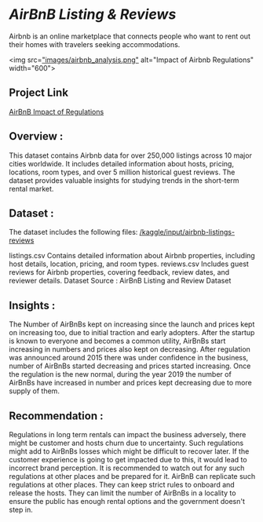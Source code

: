 # *AirBnB Listing & Reviews*


Airbnb is an online marketplace that connects people who want to rent out their homes with travelers seeking accommodations.

<img src=["images/airbnb_analysis.png"](https://www.spinxdigital.com/app/uploads/2022/11/image-airbnb.jpg) alt="Impact of Airbnb Regulations" width="600">

## Project Link
[AirBnB Impact of Regulations](https://www.kaggle.com/code/anuragyesansure/airbnb-listings-review-project/edit/run/224378796)



## Overview :
This dataset contains Airbnb data for over 250,000 listings across 10 major cities worldwide. It includes detailed information about hosts, pricing, locations, room types, and over 5 million historical guest reviews. The dataset provides valuable insights for studying trends in the short-term rental market.

## Dataset :
The dataset includes the following files: [/kaggle/input/airbnb-listings-reviews](https://www.kaggle.com/datasets/mysarahmadbhat/airbnb-listings-reviews)

listings.csv Contains detailed information about Airbnb properties, including host details, location, pricing, and room types.
reviews.csv Includes guest reviews for Airbnb properties, covering feedback, review dates, and reviewer details.
Dataset Source : AirBnB Listing and Review Dataset


## Insights :
The Number of AirBnBs kept on increasing since the launch and prices kept on increasing too, due to initial traction and early adopters.
After the startup is known to everyone and becomes a common utility, AirBnBs start increasing in numbers and prices also kept on decreasing.
After regulation was announced around 2015 there was under confidence in the business, number of AirBnBs started decreasing and prices started increasing.
Once the regulation is the new normal, during the year 2019 the number of AirBnBs have increased in number and prices kept decreasing due to more supply of them.


## Recommendation :
Regulations in long term rentals can impact the business adversely, there might be customer and hosts churn due to uncertainty.
Such regulations might add to AirBnBs losses which might be difficult to recover later.
If the customer experience is going to get impacted due to this, it would lead to incorrect brand perception.
It is recommended to watch out for any such regulations at other places and be prepared for it.
AirBnB can replicate such regulations at other places.
They can keep strict rules to onboard and release the hosts.
They can limit the number of AirBnBs in a locality to ensure the public has enough rental options and the government doesn't step in.
